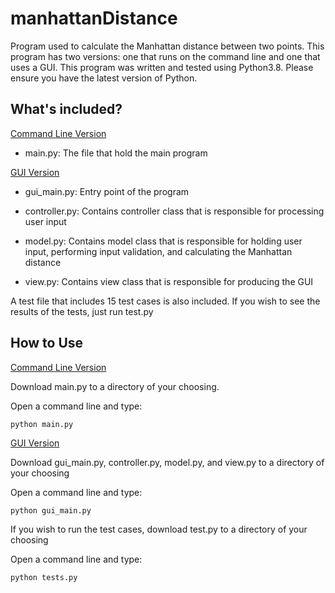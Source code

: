 # manhattanDistance
Program used to calculate the Manhattan distance between two points. This program has two versions: one that runs on the command line and one that uses a GUI.
This program was written and tested using Python3.8. Please ensure you have the latest version of Python.

## What's included?
<u>Command Line Version</u>

* main.py: The file that hold the main program

<u>GUI Version</u>

* gui_main.py: Entry point of the program
  
* controller.py: Contains controller class that is responsible for processing user input

* model.py: Contains model class that is responsible for holding user input, performing input validation, and calculating the Manhattan distance

* view.py: Contains view class that is responsible for producing the GUI

A test file that includes 15 test cases is also included. If you wish to see the results of the tests, just run test.py

## How to Use
<u>Command Line Version</u>

Download main.py to a directory of your choosing.

Open a command line and type:

    python main.py

<u>GUI Version</u>

Download gui_main.py, controller.py, model.py, and view.py to a directory of your choosing

Open a command line and type:

    python gui_main.py

If you wish to run the test cases, download test.py to a directory of your choosing

Open a command line and type:

    python tests.py
